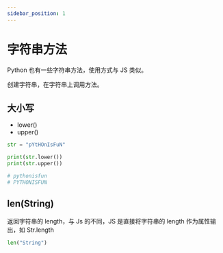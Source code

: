 ```yaml
---
sidebar_position: 1
---
```


# 字符串方法

Python 也有一些字符串方法，使用方式与 JS 类似。

创建字符串，在字符串上调用方法。

## 大小写

- lower()
- upper()

```python
str = "pYtHOnIsFuN"

print(str.lower())
print(str.upper())

# pythonisfun
# PYTHONISFUN
```

## len(String)

返回字符串的 length，与 Js 的不同，JS 是直接将字符串的 length 作为属性输出，如 Str.length

```python
len("String")
```

